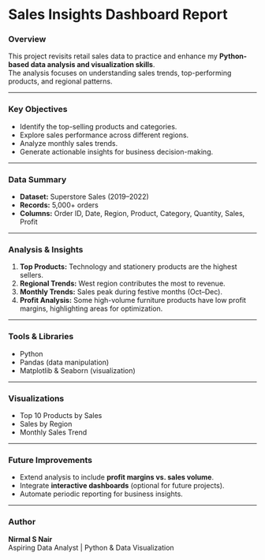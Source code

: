 # Sales Insights Dashboard Report

### Overview
This project revisits retail sales data to practice and enhance my **Python-based data analysis and visualization skills**.  
The analysis focuses on understanding sales trends, top-performing products, and regional patterns.

---

### Key Objectives
- Identify the top-selling products and categories.  
- Explore sales performance across different regions.  
- Analyze monthly sales trends.  
- Generate actionable insights for business decision-making.

---

### Data Summary
- **Dataset:** Superstore Sales (2019–2022)  
- **Records:** 5,000+ orders  
- **Columns:** Order ID, Date, Region, Product, Category, Quantity, Sales, Profit

---

### Analysis & Insights
1. **Top Products:** Technology and stationery products are the highest sellers.  
2. **Regional Trends:** West region contributes the most to revenue.  
3. **Monthly Trends:** Sales peak during festive months (Oct–Dec).  
4. **Profit Analysis:** Some high-volume furniture products have low profit margins, highlighting areas for optimization.

---

### Tools & Libraries
- Python  
- Pandas (data manipulation)  
- Matplotlib & Seaborn (visualization)

---

### Visualizations
- Top 10 Products by Sales  
- Sales by Region  
- Monthly Sales Trend  

---

### Future Improvements
- Extend analysis to include **profit margins vs. sales volume**.  
- Integrate **interactive dashboards** (optional for future projects).  
- Automate periodic reporting for business insights.

---

### Author
**Nirmal S Nair**  
Aspiring Data Analyst | Python & Data Visualization  
